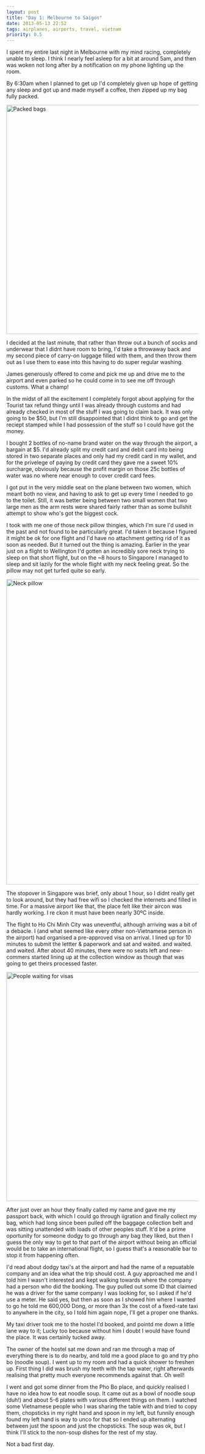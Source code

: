 ```yaml
---
layout: post
title: "Day 1: Melbourne to Saigon"
date: 2013-05-13 22:52
tags: airplanes, airports, travel, vietnam
priority: 0.5
---
```

I spent my entire last night in Melbourne with my mind racing, completely unable to sleep. I think I nearly feel asleep for a bit at around 5am, and then was woken not long after by a notification on my phone lighting up the room.

By 6:30am when I planned to get up I'd completely given up hope of getting any sleep and got up and made myself a coffee, then zipped up my bag fully packed.

<a href="http://www.flickr.com/photos/83213379@N00/11423926246/" title="photo 1 by Lucas the nomad, on Flickr"><img src="http://farm4.staticflickr.com/3791/11423926246_98bcd832c4_c.jpg" width="800" height="600" alt="Packed bags"></a>

I decided at the last minute, that rather than throw out a bunch of socks and underwear that I didnt have room to bring, I'd take a throwaway back and my second piece of carry-on luggage filled with them, and then throw them out as I use them to ease into this having to do super regular washing.

James generously offered to come and pick me up and drive me to the airport and even parked so he could come in to see me off through customs. What a champ!

In the midst of all the excitement I completely forgot about applying for the Tourist tax refund thingy until I was already through customs and had already checked in most of the stuff I was going to claim back. It was only going to be $50, but I'm still disappointed that I didnt think to go and get the reciept stamped while I had possession of the stuff so I could have got the money.

I bought 2 bottles of no-name brand water on the way through the airport, a bargain at $5. I'd already split my credit card and debit card into being stored in two separate places and only had my credit card in my wallet, and for the privelege of paying by credit card they gave me a sweet 10% surcharge, obviously because the profit margin on those 25c bottles of water was no where near enough to cover credit card fees.

I got put in the very middle seat on the plane between two women, which meant both no view, and having to ask to get up every time I needed to go to the toilet. Still, it was better being between two small women that two large men as the arm rests were shared fairly rather than as some bullshit attempt to show who's got the biggest cock.

I took with me one of those neck pillow thingies, which I'm sure I'd used in the past and not found to be particularly great. I'd taken it because I figured it might be ok for one flight and I'd have no attachment getting rid of it as soon as needed. But it turned out the thing is amazing. Earlier in the year just on a flight to Wellington I'd gotten an incredibly sore neck trying to sleep on that short flight, but on the ~8 hours to Singapore I managed to sleep and sit lazily for the whole flight with my neck feeling great. So the pillow may not get turfed quite so early.

<a href="http://www.flickr.com/photos/83213379@N00/11425205114/" title="photo 2 by Lucas the nomad, on Flickr"><img src="http://farm3.staticflickr.com/2875/11425205114_aa105b3d09_c.jpg" width="600" height="800" alt="Neck pillow"></a>

The stopover in Singapore was brief, only about 1 hour, so I didnt really get to look around, but they had free wifi so I checked the internets and filled in time. For a massive airport like that, the place felt like their aircon was hardly working. I re ckon it must have been nearly 30ºC inside.

The flight to Ho Chi Minh City was uneventful, although arriving was a bit of a debacle. I (and what seemed like every other non-Vietnamese person in the airport) had organised a pre-approved visa on arrival. I lined up for 10 minutes to submit the lettter & paperwork and sat and waited. and waited. and waited. After about 40 minutes, there were no seats left and new-commers started lining up at the collection window as though that was going to get theirs processed faster.

<a href="http://www.flickr.com/photos/83213379@N00/11424065713/" title="photo 3 by Lucas the nomad, on Flickr"><img src="http://farm4.staticflickr.com/3764/11424065713_96436ea67e_c.jpg" width="800" height="600" alt="People waiting for visas"></a>

After just over an hour they finally called my name and gave me my passport back, with which I could go through iigration and finally collect my bag, which had long since been pulled off the baggage collection belt and was sitting unattended with loads of other peoples stuff. It'd be a prime oportunity for someone dodgy to go through any bag they liked, but then I guess the only way to get to that part of the airport without being an official would be to take an international flight, so I guess that's a reasonable bar to stop it from happening often.

I'd read about dodgy taxi's at the airport and had the name of a repuatable company and an idea what the trip should cost. A guy approached me and I told him I wasn't interested and kept walking towards where the company had a person who did the booking. The guy pulled out some ID that claimed he was a driver for the same company I was looking for, so I asked if he'd use a meter. He said yes, but then as soon as I showed him where I wanted to go he told me 600,000 Dong, or more than 3x the cost of a fixed-rate taxi to anywhere in the city, so I told him again nope, I'll get a proper one thanks.

My taxi driver took me to the hostel I'd booked, and pointd me down a little lane way to it; Lucky too because without him I doubt I would have found the place. It was certainly tucked away.

The owner of the hostel sat me down and ran me through a map of everything there is to do nearby, and told me a good place to go and try pho bo (noodle soup). I went up to my room and had a quick shower to freshen up. First thing I did was brush my teeth with the tap water, right afterwards realising that pretty much everyone recommends against that. Oh well!

I went and got some dinner from the Pho Bo place, and quickly realised I have no idea how to eat noodle soup. It came out as a bowl of noodle soup (duh!) and about 5-6 plates with various different things on them. I watched some Vietnamese people who I was sharing the table with and tried to copy them, chopsticks in my right hand and spoon in my left, but funnily enough found my left hand is way to unco for that so I ended up alternating between just the spoon and just the chopsticks. The soup was ok, but I think I'll stick to the non-soup dishes for the rest of my stay.

Not a bad first day.
